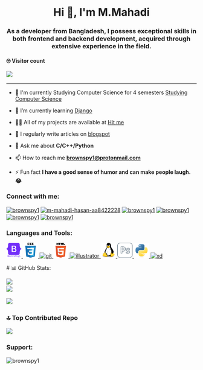 <h1 align="center">Hi 👋, I'm M.Mahadi</h1>
<h3 align="center">As a developer from Bangladesh, I possess exceptional skills in both frontend and backend development, acquired through extensive experience in the field.</h3>

#### 🙄 Visitor count <br>

  <img src="https://profile-counter.glitch.me/brownspy1/count.svg" /><hr>

- 🔭 I'm currently Studying Computer Science for 4 semesters [Studying Computer Science](https://www.barishalpoly.gov.bd/)

- 🌱 I’m currently learning [Django](#)

- 👨‍💻 All of my projects are available at [Hit me](https://brownspy1.github.io/brownspy1/)

- 📝 I regularly write articles on [blogspot](https://motivedupro.blogspot.com/)

- 💬 Ask me about **C/C++/Python**

- 📫 How to reach me **brownspy1@protonmail.com**

- ⚡ Fun fact **I have a good sense of humor and can make people laugh. 😂**

<h3 align="left">Connect with me:</h3>
<p align="left">
<a href="https://twitter.com/brownspy1" target="blank"><img align="center" src="https://raw.githubusercontent.com/rahuldkjain/github-profile-readme-generator/master/src/images/icons/Social/twitter.svg" alt="brownspy1" height="30" width="40" /></a>
<a href="https://linkedin.com/in/m-mahadi-hasan-aa8422228" target="blank"><img align="center" src="https://raw.githubusercontent.com/rahuldkjain/github-profile-readme-generator/master/src/images/icons/Social/linked-in-alt.svg" alt="m-mahadi-hasan-aa8422228" height="30" width="40" /></a>
<a href="https://fb.com/brownspy1" target="blank"><img align="center" src="https://raw.githubusercontent.com/rahuldkjain/github-profile-readme-generator/master/src/images/icons/Social/facebook.svg" alt="brownspy1" height="30" width="40" /></a>
<a href="https://instagram.com/brownspy1" target="blank"><img align="center" src="https://raw.githubusercontent.com/rahuldkjain/github-profile-readme-generator/master/src/images/icons/Social/instagram.svg" alt="brownspy1" height="30" width="40" /></a>
<a href="https://www.youtube.com/c/brownspy1" target="blank"><img align="center" src="https://raw.githubusercontent.com/rahuldkjain/github-profile-readme-generator/master/src/images/icons/Social/youtube.svg" alt="brownspy1" height="30" width="40" /></a>
<a href="https://discord.gg/brownspy1" target="blank"><img align="center" src="https://raw.githubusercontent.com/rahuldkjain/github-profile-readme-generator/master/src/images/icons/Social/discord.svg" alt="brownspy1" height="30" width="40" /></a>
</p>

<h3 align="left">Languages and Tools:</h3>
<p align="left"> <a href="https://getbootstrap.com" target="_blank" rel="noreferrer"> <img src="https://raw.githubusercontent.com/devicons/devicon/master/icons/bootstrap/bootstrap-plain-wordmark.svg" alt="bootstrap" width="40" height="40"/> </a> <a href="https://www.w3schools.com/css/" target="_blank" rel="noreferrer"> <img src="https://raw.githubusercontent.com/devicons/devicon/master/icons/css3/css3-original-wordmark.svg" alt="css3" width="40" height="40"/> </a>  <a href="https://git-scm.com/" target="_blank" rel="noreferrer"> <img src="https://www.vectorlogo.zone/logos/git-scm/git-scm-icon.svg" alt="git" width="40" height="40"/> </a> <a href="https://www.w3.org/html/" target="_blank" rel="noreferrer"> <img src="https://raw.githubusercontent.com/devicons/devicon/master/icons/html5/html5-original-wordmark.svg" alt="html5" width="40" height="40"/> </a> <a href="https://www.adobe.com/in/products/illustrator.html" target="_blank" rel="noreferrer"> <img src="https://www.vectorlogo.zone/logos/adobe_illustrator/adobe_illustrator-icon.svg" alt="illustrator" width="40" height="40"/> </a>  </a> <a href="https://www.linux.org/" target="_blank" rel="noreferrer"> <img src="https://raw.githubusercontent.com/devicons/devicon/master/icons/linux/linux-original.svg" alt="linux" width="40" height="40"/> </a> <a href="https://www.photoshop.com/en" target="_blank" rel="noreferrer"> <img src="https://raw.githubusercontent.com/devicons/devicon/master/icons/photoshop/photoshop-line.svg" alt="photoshop" width="40" height="40"/> </a>  <a href="https://www.python.org" target="_blank" rel="noreferrer"> <img src="https://raw.githubusercontent.com/devicons/devicon/master/icons/python/python-original.svg" alt="python" width="40" height="40"/> </a> <a href="https://www.adobe.com/products/xd.html" target="_blank" rel="noreferrer"> <img src="[https://cdn.worldvectorlogo.com/logos/adobe-xd.svg](https://helpx.adobe.com/content/dam/help/mnemonics/xd_app_RGB_2017.svg)" alt="xd" width="40" height="40"/> </a> </p>
# 📊 GitHub Stats:

![](https://github-readme-stats.vercel.app/api?username=brownspy1&theme=radical&hide_border=false&include_all_commits=true&count_private=true)<br/>
![](https://github-readme-streak-stats.herokuapp.com/?user=brownspy1&theme=radical&hide_border=false)<br/>

![](https://github-readme-stats.vercel.app/api/top-langs?username=brownspy1&show_icons=true&locale=en&layout=compact )


  


### 🔝 Top Contributed Repo
![](https://github-contributor-stats.vercel.app/api?username=brownspy1&limit=5&theme=tokyonight&combine_all_yearly_contributions=true)



<h3 align="left">Support:</h3>
<p><a href="https://www.buymeacoffee.com/brownspy1"> <img align="left" src="https://cdn.buymeacoffee.com/buttons/v2/default-yellow.png" height="50" width="210" alt="brownspy1" /></a></p><br><br>
